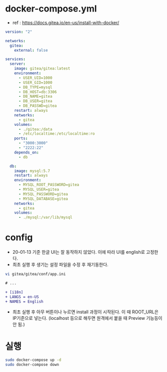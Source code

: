 # docker-compose.yml

* ref : https://docs.gitea.io/en-us/install-with-docker/

```yaml
version: "2"

networks:
  gitea:
    external: false

services:
  server:
    image: gitea/gitea:latest
    environment:
      - USER_UID=1000
      - USER_GID=1000
      - DB_TYPE=mysql
      - DB_HOST=db:3306
      - DB_NAME=gitea
      - DB_USER=gitea
      - DB_PASSWD=gitea
    restart: always
    networks:
      - gitea
    volumes:
      - ./gitea:/data
      - /etc/localtime:/etc/localtime:ro
    ports:
      - "3000:3000"
      - "2222:22"
    depends_on:
      - db

  db:
    image: mysql:5.7
    restart: always
    environment:
      - MYSQL_ROOT_PASSWORD=gitea
      - MYSQL_USER=gitea
      - MYSQL_PASSWORD=gitea
      - MYSQL_DATABASE=gitea
    networks:
      - gitea
    volumes:
      - ./mysql:/var/lib/mysql
```

# config

* 20-01-13 기준 한글 UI는 잘 동작하지 않았다. 이에 따라 UI를 english로 고정한다.
* 최초 실행 후 생기는 설정 파일을 수정 후 재기동한다.

```bash
vi gitea/gitea/conf/app.ini 
```

```diff
# ...

+ [i18n]
+ LANGS = en-US
+ NAMES = English
```

* 최초 실행 후 아무 버튼이나 누르면 install 과정이 시작된다. 이 때 ROOT_URL은 IP기준으로 넣는다. (localhost 등으로 해두면 원격에서 붙을 때 Preview 기능등이 안 됨.)

# 실행

```bash
sudo docker-compose up -d
sudo docker-compose down
```